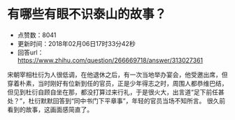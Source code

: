 # 有哪些有眼不识泰山的故事？
- 点赞数：8041
- 更新时间：2018年02月06日17时33分42秒
- 回答url：https://www.zhihu.com/question/266669718/answer/313027361
<body>
 <p data-pid="tXOJQ777">宋朝宰相杜衍为人很低调，在他退休之后，有一次当地举办宴会，他受邀出席，但穿着朴素，当时刚好有位新到任的官员，正是少年得志之时，周围人都恭维巴结，但见到杜衍自顾自坐在那，都没打算过来行礼，于是很火大，出言道“足下前任甚处？”，杜衍默默回答到“同中书门下平章事”，年轻的官员当场不知所言。 很久前看到的故事，这画面感简直了。</p>
</body>